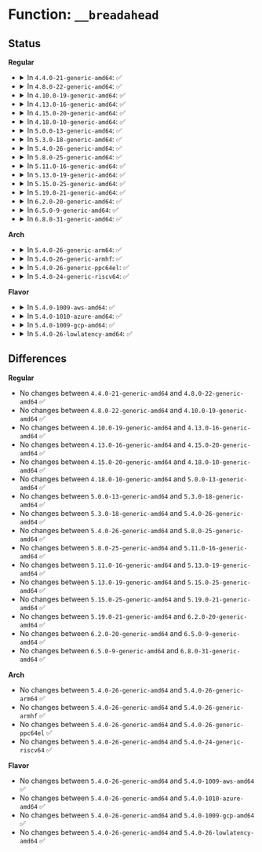 # Function: <code>__breadahead</code>

## Status
<b>Regular</b>
<ul>
<li>
<details>
<summary>In <code>4.4.0-21-generic-amd64</code>: ✅</summary>

```c
void __breadahead(struct block_device * bdev, sector_t block, unsigned int size)
```

```json
{
  "name": "__breadahead",
  "collision_type": "Unique Global",
  "inline_type": "No",
  "funcs": [
    {
      "addr": 18446744071581225120,
      "name": "__breadahead",
      "external": true,
      "loc": "fs/buffer.c:1405",
      "file": "fs/buffer.c",
      "inline": "seen, unknown",
      "caller_inline": [],
      "caller_func": [
        "fs/ext4/inode.c:__ext4_get_inode_loc",
        "fs/fat/dir.c:fat__get_entry",
        "fs/fat/fatent.c:fat_count_free_clusters"
      ]
    }
  ],
  "symbols": [
    {
      "addr": 18446744071581225120,
      "name": "__breadahead",
      "section": ".text",
      "bind": "STB_GLOBAL",
      "size": 102
    }
  ]
}
```
</details>
</li>
<li>
<details>
<summary>In <code>4.8.0-22-generic-amd64</code>: ✅</summary>

```c
void __breadahead(struct block_device * bdev, sector_t block, unsigned int size)
```

```json
{
  "name": "__breadahead",
  "collision_type": "Unique Global",
  "inline_type": "No",
  "funcs": [
    {
      "addr": 18446744071581392000,
      "name": "__breadahead",
      "external": true,
      "loc": "fs/buffer.c:1395",
      "file": "fs/buffer.c",
      "inline": "seen, unknown",
      "caller_inline": [],
      "caller_func": [
        "fs/ext4/inode.c:__ext4_get_inode_loc",
        "fs/fat/dir.c:fat__get_entry",
        "fs/fat/fatent.c:fat_count_free_clusters"
      ]
    }
  ],
  "symbols": [
    {
      "addr": 18446744071581392000,
      "name": "__breadahead",
      "section": ".text",
      "bind": "STB_GLOBAL",
      "size": 104
    }
  ]
}
```
</details>
</li>
<li>
<details>
<summary>In <code>4.10.0-19-generic-amd64</code>: ✅</summary>

```c
void __breadahead(struct block_device * bdev, sector_t block, unsigned int size)
```

```json
{
  "name": "__breadahead",
  "collision_type": "Unique Global",
  "inline_type": "No",
  "funcs": [
    {
      "addr": 18446744071581470416,
      "name": "__breadahead",
      "external": true,
      "loc": "fs/buffer.c:1395",
      "file": "fs/buffer.c",
      "inline": "seen, unknown",
      "caller_inline": [],
      "caller_func": [
        "fs/ext4/inode.c:__ext4_get_inode_loc",
        "fs/fat/dir.c:fat__get_entry",
        "fs/fat/fatent.c:fat_count_free_clusters"
      ]
    }
  ],
  "symbols": [
    {
      "addr": 18446744071581470416,
      "name": "__breadahead",
      "section": ".text",
      "bind": "STB_GLOBAL",
      "size": 104
    }
  ]
}
```
</details>
</li>
<li>
<details>
<summary>In <code>4.13.0-16-generic-amd64</code>: ✅</summary>

```c
void __breadahead(struct block_device * bdev, sector_t block, unsigned int size)
```

```json
{
  "name": "__breadahead",
  "collision_type": "Unique Global",
  "inline_type": "No",
  "funcs": [
    {
      "addr": 18446744071581525952,
      "name": "__breadahead",
      "external": true,
      "loc": "fs/buffer.c:1390",
      "file": "fs/buffer.c",
      "inline": "seen, unknown",
      "caller_inline": [],
      "caller_func": [
        "fs/ext4/inode.c:__ext4_get_inode_loc",
        "fs/ext4/super.c:ext4_fill_super",
        "fs/fat/dir.c:fat__get_entry",
        "fs/fat/fatent.c:fat_count_free_clusters"
      ]
    }
  ],
  "symbols": [
    {
      "addr": 18446744071581525952,
      "name": "__breadahead",
      "section": ".text",
      "bind": "STB_GLOBAL",
      "size": 104
    }
  ]
}
```
</details>
</li>
<li>
<details>
<summary>In <code>4.15.0-20-generic-amd64</code>: ✅</summary>

```c
void __breadahead(struct block_device * bdev, sector_t block, unsigned int size)
```

```json
{
  "name": "__breadahead",
  "collision_type": "Unique Global",
  "inline_type": "No",
  "funcs": [
    {
      "addr": 18446744071581668272,
      "name": "__breadahead",
      "external": true,
      "loc": "fs/buffer.c:1350",
      "file": "fs/buffer.c",
      "inline": "seen, unknown",
      "caller_inline": [],
      "caller_func": [
        "fs/ext4/inode.c:__ext4_get_inode_loc",
        "fs/ext4/super.c:ext4_fill_super",
        "fs/fat/dir.c:fat__get_entry",
        "fs/fat/fatent.c:fat_count_free_clusters"
      ]
    }
  ],
  "symbols": [
    {
      "addr": 18446744071581668272,
      "name": "__breadahead",
      "section": ".text",
      "bind": "STB_GLOBAL",
      "size": 104
    }
  ]
}
```
</details>
</li>
<li>
<details>
<summary>In <code>4.18.0-10-generic-amd64</code>: ✅</summary>

```c
void __breadahead(struct block_device * bdev, sector_t block, unsigned int size)
```

```json
{
  "name": "__breadahead",
  "collision_type": "Unique Global",
  "inline_type": "No",
  "funcs": [
    {
      "addr": 18446744071581831696,
      "name": "__breadahead",
      "external": true,
      "loc": "fs/buffer.c:1321",
      "file": "fs/buffer.c",
      "inline": "seen, unknown",
      "caller_inline": [],
      "caller_func": [
        "fs/ext4/inode.c:__ext4_get_inode_loc",
        "fs/ext4/super.c:ext4_fill_super",
        "fs/fat/dir.c:fat__get_entry",
        "fs/fat/fatent.c:fat_count_free_clusters"
      ]
    }
  ],
  "symbols": [
    {
      "addr": 18446744071581831696,
      "name": "__breadahead",
      "section": ".text",
      "bind": "STB_GLOBAL",
      "size": 104
    }
  ]
}
```
</details>
</li>
<li>
<details>
<summary>In <code>5.0.0-13-generic-amd64</code>: ✅</summary>

```c
void __breadahead(struct block_device * bdev, sector_t block, unsigned int size)
```

```json
{
  "name": "__breadahead",
  "collision_type": "Unique Global",
  "inline_type": "No",
  "funcs": [
    {
      "addr": 18446744071581918944,
      "name": "__breadahead",
      "external": true,
      "loc": "fs/buffer.c:1329",
      "file": "fs/buffer.c",
      "inline": "seen, unknown",
      "caller_inline": [],
      "caller_func": [
        "fs/ext4/inode.c:__ext4_get_inode_loc",
        "fs/ext4/super.c:ext4_fill_super",
        "fs/fat/dir.c:fat__get_entry"
      ]
    }
  ],
  "symbols": [
    {
      "addr": 18446744071581918944,
      "name": "__breadahead",
      "section": ".text",
      "bind": "STB_GLOBAL",
      "size": 104
    }
  ]
}
```
</details>
</li>
<li>
<details>
<summary>In <code>5.3.0-18-generic-amd64</code>: ✅</summary>

```c
void __breadahead(struct block_device * bdev, sector_t block, unsigned int size)
```

```json
{
  "name": "__breadahead",
  "collision_type": "Unique Global",
  "inline_type": "No",
  "funcs": [
    {
      "addr": 18446744071582056144,
      "name": "__breadahead",
      "external": true,
      "loc": "fs/buffer.c:1330",
      "file": "fs/buffer.c",
      "inline": "seen, unknown",
      "caller_inline": [],
      "caller_func": [
        "fs/ext4/inode.c:__ext4_get_inode_loc",
        "fs/ext4/super.c:ext4_fill_super",
        "fs/fat/dir.c:fat__get_entry"
      ]
    }
  ],
  "symbols": [
    {
      "addr": 18446744071582056144,
      "name": "__breadahead",
      "section": ".text",
      "bind": "STB_GLOBAL",
      "size": 104
    }
  ]
}
```
</details>
</li>
<li>
<details>
<summary>In <code>5.4.0-26-generic-amd64</code>: ✅</summary>

```c
void __breadahead(struct block_device * bdev, sector_t block, unsigned int size)
```

```json
{
  "name": "__breadahead",
  "collision_type": "Unique Global",
  "inline_type": "No",
  "funcs": [
    {
      "addr": 18446744071582133920,
      "name": "__breadahead",
      "external": true,
      "loc": "fs/buffer.c:1330",
      "file": "fs/buffer.c",
      "inline": "seen, unknown",
      "caller_inline": [],
      "caller_func": [
        "fs/ext4/inode.c:__ext4_get_inode_loc",
        "fs/ext4/super.c:ext4_fill_super",
        "fs/fat/dir.c:fat__get_entry"
      ]
    }
  ],
  "symbols": [
    {
      "addr": 18446744071582133920,
      "name": "__breadahead",
      "section": ".text",
      "bind": "STB_GLOBAL",
      "size": 104
    }
  ]
}
```
</details>
</li>
<li>
<details>
<summary>In <code>5.8.0-25-generic-amd64</code>: ✅</summary>

```c
void __breadahead(struct block_device * bdev, sector_t block, unsigned int size)
```

```json
{
  "name": "__breadahead",
  "collision_type": "Unique Global",
  "inline_type": "No",
  "funcs": [
    {
      "addr": 18446744071582367552,
      "name": "__breadahead",
      "external": true,
      "loc": "fs/buffer.c:1363",
      "file": "fs/buffer.c",
      "inline": "seen, unknown",
      "caller_inline": [],
      "caller_func": [
        "fs/fat/dir.c:fat__get_entry"
      ]
    }
  ],
  "symbols": [
    {
      "addr": 18446744071582367552,
      "name": "__breadahead",
      "section": ".text",
      "bind": "STB_GLOBAL",
      "size": 164
    }
  ]
}
```
</details>
</li>
<li>
<details>
<summary>In <code>5.11.0-16-generic-amd64</code>: ✅</summary>

```c
void __breadahead(struct block_device * bdev, sector_t block, unsigned int size)
```

```json
{
  "name": "__breadahead",
  "collision_type": "Unique Global",
  "inline_type": "No",
  "funcs": [
    {
      "addr": 18446744071582426336,
      "name": "__breadahead",
      "external": true,
      "loc": "fs/buffer.c:1362",
      "file": "fs/buffer.c",
      "inline": "seen, unknown",
      "caller_inline": [],
      "caller_func": [
        "fs/fat/dir.c:fat__get_entry"
      ]
    }
  ],
  "symbols": [
    {
      "addr": 18446744071582426336,
      "name": "__breadahead",
      "section": ".text",
      "bind": "STB_GLOBAL",
      "size": 164
    }
  ]
}
```
</details>
</li>
<li>
<details>
<summary>In <code>5.13.0-19-generic-amd64</code>: ✅</summary>

```c
void __breadahead(struct block_device * bdev, sector_t block, unsigned int size)
```

```json
{
  "name": "__breadahead",
  "collision_type": "Unique Global",
  "inline_type": "No",
  "funcs": [
    {
      "addr": 18446744071582453952,
      "name": "__breadahead",
      "external": true,
      "loc": "fs/buffer.c:1367",
      "file": "fs/buffer.c",
      "inline": "seen, unknown",
      "caller_inline": [],
      "caller_func": [
        "fs/fat/dir.c:fat__get_entry"
      ]
    }
  ],
  "symbols": [
    {
      "addr": 18446744071582453952,
      "name": "__breadahead",
      "section": ".text",
      "bind": "STB_GLOBAL",
      "size": 104
    }
  ]
}
```
</details>
</li>
<li>
<details>
<summary>In <code>5.15.0-25-generic-amd64</code>: ✅</summary>

```c
void __breadahead(struct block_device * bdev, sector_t block, unsigned int size)
```

```json
{
  "name": "__breadahead",
  "collision_type": "Unique Global",
  "inline_type": "No",
  "funcs": [
    {
      "addr": 18446744071582780064,
      "name": "__breadahead",
      "external": true,
      "loc": "fs/buffer.c:1342",
      "file": "fs/buffer.c",
      "inline": "seen, unknown",
      "caller_inline": [],
      "caller_func": [
        "fs/fat/dir.c:fat__get_entry"
      ]
    }
  ],
  "symbols": [
    {
      "addr": 18446744071582780064,
      "name": "__breadahead",
      "section": ".text",
      "bind": "STB_GLOBAL",
      "size": 126
    }
  ]
}
```
</details>
</li>
<li>
<details>
<summary>In <code>5.19.0-21-generic-amd64</code>: ✅</summary>

```c
void __breadahead(struct block_device * bdev, sector_t block, unsigned int size)
```

```json
{
  "name": "__breadahead",
  "collision_type": "Unique Global",
  "inline_type": "No",
  "funcs": [
    {
      "addr": 18446744071583324800,
      "name": "__breadahead",
      "external": true,
      "loc": "fs/buffer.c:1341",
      "file": "fs/buffer.c",
      "inline": "seen, unknown",
      "caller_inline": [],
      "caller_func": [
        "fs/fat/dir.c:fat__get_entry"
      ]
    }
  ],
  "symbols": [
    {
      "addr": 18446744071583324800,
      "name": "__breadahead",
      "section": ".text",
      "bind": "STB_GLOBAL",
      "size": 139
    }
  ]
}
```
</details>
</li>
<li>
<details>
<summary>In <code>6.2.0-20-generic-amd64</code>: ✅</summary>

```c
void __breadahead(struct block_device * bdev, sector_t block, unsigned int size)
```

```json
{
  "name": "__breadahead",
  "collision_type": "Unique Global",
  "inline_type": "No",
  "funcs": [
    {
      "addr": 18446744071583910736,
      "name": "__breadahead",
      "external": true,
      "loc": "fs/buffer.c:1341",
      "file": "fs/buffer.c",
      "inline": "seen, unknown",
      "caller_inline": [],
      "caller_func": [
        "fs/fat/dir.c:fat__get_entry"
      ]
    }
  ],
  "symbols": [
    {
      "addr": 18446744071583910736,
      "name": "__breadahead",
      "section": ".text",
      "bind": "STB_GLOBAL",
      "size": 147
    }
  ]
}
```
</details>
</li>
<li>
<details>
<summary>In <code>6.5.0-9-generic-amd64</code>: ✅</summary>

```c
void __breadahead(struct block_device * bdev, sector_t block, unsigned int size)
```

```json
{
  "name": "__breadahead",
  "collision_type": "Unique Global",
  "inline_type": "No",
  "funcs": [
    {
      "addr": 18446744071584139232,
      "name": "__breadahead",
      "external": true,
      "loc": "fs/buffer.c:1453",
      "file": "fs/buffer.c",
      "inline": "seen, unknown",
      "caller_inline": [],
      "caller_func": [
        "fs/fat/dir.c:fat__get_entry"
      ]
    }
  ],
  "symbols": [
    {
      "addr": 18446744071584139232,
      "name": "__breadahead",
      "section": ".text",
      "bind": "STB_GLOBAL",
      "size": 204
    }
  ]
}
```
</details>
</li>
<li>
<details>
<summary>In <code>6.8.0-31-generic-amd64</code>: ✅</summary>

```c
void __breadahead(struct block_device * bdev, sector_t block, unsigned int size)
```

```json
{
  "name": "__breadahead",
  "collision_type": "Unique Global",
  "inline_type": "No",
  "funcs": [
    {
      "addr": 18446744071584355376,
      "name": "__breadahead",
      "external": true,
      "loc": "fs/buffer.c:1436",
      "file": "fs/buffer.c",
      "inline": "seen, unknown",
      "caller_inline": [],
      "caller_func": [
        "fs/fat/dir.c:fat__get_entry"
      ]
    }
  ],
  "symbols": [
    {
      "addr": 18446744071584355376,
      "name": "__breadahead",
      "section": ".text",
      "bind": "STB_GLOBAL",
      "size": 199
    }
  ]
}
```
</details>
</li>
</ul>
<b>Arch</b>
<ul>
<li>
<details>
<summary>In <code>5.4.0-26-generic-arm64</code>: ✅</summary>

```c
void __breadahead(struct block_device * bdev, sector_t block, unsigned int size)
```

```json
{
  "name": "__breadahead",
  "collision_type": "Unique Global",
  "inline_type": "No",
  "funcs": [
    {
      "addr": 18446603336493678736,
      "name": "__breadahead",
      "external": true,
      "loc": "fs/buffer.c:1330",
      "file": "fs/buffer.c",
      "inline": "seen, unknown",
      "caller_inline": [],
      "caller_func": [
        "fs/ext4/inode.c:__ext4_get_inode_loc",
        "fs/ext4/super.c:ext4_fill_super",
        "fs/fat/dir.c:fat__get_entry"
      ]
    }
  ],
  "symbols": [
    {
      "addr": 18446603336493678736,
      "name": "__breadahead",
      "section": ".text",
      "bind": "STB_GLOBAL",
      "size": 152
    }
  ]
}
```
</details>
</li>
<li>
<details>
<summary>In <code>5.4.0-26-generic-armhf</code>: ✅</summary>

```c
void __breadahead(struct block_device * bdev, sector_t block, unsigned int size)
```

```json
{
  "name": "__breadahead",
  "collision_type": "Unique Global",
  "inline_type": "No",
  "funcs": [
    {
      "addr": 3227210644,
      "name": "__breadahead",
      "external": true,
      "loc": "fs/buffer.c:1330",
      "file": "fs/buffer.c",
      "inline": "seen, unknown",
      "caller_inline": [],
      "caller_func": [
        "fs/ext4/inode.c:__ext4_get_inode_loc",
        "fs/ext4/super.c:ext4_fill_super",
        "fs/fat/dir.c:fat__get_entry",
        "fs/fat/fatent.c:fat_ent_reada"
      ]
    }
  ],
  "symbols": [
    {
      "addr": 3227210644,
      "name": "__breadahead",
      "section": ".text",
      "bind": "STB_GLOBAL",
      "size": 148
    }
  ]
}
```
</details>
</li>
<li>
<details>
<summary>In <code>5.4.0-26-generic-ppc64el</code>: ✅</summary>

```c
void __breadahead(struct block_device * bdev, sector_t block, unsigned int size)
```

```json
{
  "name": "__breadahead",
  "collision_type": "Unique Global",
  "inline_type": "No",
  "funcs": [
    {
      "addr": 13835058055287280800,
      "name": "__breadahead",
      "external": true,
      "loc": "fs/buffer.c:1330",
      "file": "fs/buffer.c",
      "inline": "seen, unknown",
      "caller_inline": [],
      "caller_func": [
        "fs/ext4/inode.c:__ext4_get_inode_loc",
        "fs/ext4/super.c:ext4_fill_super",
        "fs/fat/dir.c:fat__get_entry"
      ]
    }
  ],
  "symbols": [
    {
      "addr": 13835058055287280800,
      "name": "__breadahead",
      "section": ".text",
      "bind": "STB_GLOBAL",
      "size": 192
    }
  ]
}
```
</details>
</li>
<li>
<details>
<summary>In <code>5.4.0-24-generic-riscv64</code>: ✅</summary>

```c
void __breadahead(struct block_device * bdev, sector_t block, unsigned int size)
```

```json
{
  "name": "__breadahead",
  "collision_type": "Unique Global",
  "inline_type": "No",
  "funcs": [
    {
      "addr": 18446743936273302824,
      "name": "__breadahead",
      "external": true,
      "loc": "fs/buffer.c:1330",
      "file": "fs/buffer.c",
      "inline": "seen, unknown",
      "caller_inline": [],
      "caller_func": [
        "fs/ext4/inode.c:__ext4_get_inode_loc",
        "fs/ext4/super.c:ext4_fill_super",
        "fs/fat/dir.c:fat__get_entry"
      ]
    }
  ],
  "symbols": [
    {
      "addr": 18446743936273302824,
      "name": "__breadahead",
      "section": ".text",
      "bind": "STB_GLOBAL",
      "size": 134
    }
  ]
}
```
</details>
</li>
</ul>
<b>Flavor</b>
<ul>
<li>
<details>
<summary>In <code>5.4.0-1009-aws-amd64</code>: ✅</summary>

```c
void __breadahead(struct block_device * bdev, sector_t block, unsigned int size)
```

```json
{
  "name": "__breadahead",
  "collision_type": "Unique Global",
  "inline_type": "No",
  "funcs": [
    {
      "addr": 18446744071582102656,
      "name": "__breadahead",
      "external": true,
      "loc": "fs/buffer.c:1330",
      "file": "fs/buffer.c",
      "inline": "seen, unknown",
      "caller_inline": [],
      "caller_func": [
        "fs/ext4/inode.c:__ext4_get_inode_loc",
        "fs/ext4/super.c:ext4_fill_super",
        "fs/fat/dir.c:fat__get_entry"
      ]
    }
  ],
  "symbols": [
    {
      "addr": 18446744071582102656,
      "name": "__breadahead",
      "section": ".text",
      "bind": "STB_GLOBAL",
      "size": 104
    }
  ]
}
```
</details>
</li>
<li>
<details>
<summary>In <code>5.4.0-1010-azure-amd64</code>: ✅</summary>

```c
void __breadahead(struct block_device * bdev, sector_t block, unsigned int size)
```

```json
{
  "name": "__breadahead",
  "collision_type": "Unique Global",
  "inline_type": "No",
  "funcs": [
    {
      "addr": 18446744071582040096,
      "name": "__breadahead",
      "external": true,
      "loc": "fs/buffer.c:1330",
      "file": "fs/buffer.c",
      "inline": "seen, unknown",
      "caller_inline": [],
      "caller_func": [
        "fs/ext4/inode.c:__ext4_get_inode_loc",
        "fs/ext4/super.c:ext4_fill_super",
        "fs/fat/dir.c:fat__get_entry"
      ]
    }
  ],
  "symbols": [
    {
      "addr": 18446744071582040096,
      "name": "__breadahead",
      "section": ".text",
      "bind": "STB_GLOBAL",
      "size": 104
    }
  ]
}
```
</details>
</li>
<li>
<details>
<summary>In <code>5.4.0-1009-gcp-amd64</code>: ✅</summary>

```c
void __breadahead(struct block_device * bdev, sector_t block, unsigned int size)
```

```json
{
  "name": "__breadahead",
  "collision_type": "Unique Global",
  "inline_type": "No",
  "funcs": [
    {
      "addr": 18446744071582093136,
      "name": "__breadahead",
      "external": true,
      "loc": "fs/buffer.c:1330",
      "file": "fs/buffer.c",
      "inline": "seen, unknown",
      "caller_inline": [],
      "caller_func": [
        "fs/ext4/inode.c:__ext4_get_inode_loc",
        "fs/ext4/super.c:ext4_fill_super",
        "fs/fat/dir.c:fat__get_entry"
      ]
    }
  ],
  "symbols": [
    {
      "addr": 18446744071582093136,
      "name": "__breadahead",
      "section": ".text",
      "bind": "STB_GLOBAL",
      "size": 104
    }
  ]
}
```
</details>
</li>
<li>
<details>
<summary>In <code>5.4.0-26-lowlatency-amd64</code>: ✅</summary>

```c
void __breadahead(struct block_device * bdev, sector_t block, unsigned int size)
```

```json
{
  "name": "__breadahead",
  "collision_type": "Unique Global",
  "inline_type": "No",
  "funcs": [
    {
      "addr": 18446744071582165888,
      "name": "__breadahead",
      "external": true,
      "loc": "fs/buffer.c:1330",
      "file": "fs/buffer.c",
      "inline": "seen, unknown",
      "caller_inline": [],
      "caller_func": [
        "fs/ext4/inode.c:__ext4_get_inode_loc",
        "fs/ext4/super.c:ext4_fill_super",
        "fs/fat/dir.c:fat__get_entry"
      ]
    }
  ],
  "symbols": [
    {
      "addr": 18446744071582165888,
      "name": "__breadahead",
      "section": ".text",
      "bind": "STB_GLOBAL",
      "size": 104
    }
  ]
}
```
</details>
</li>
</ul>

## Differences
<b>Regular</b>
<ul>
<li>
No changes between <code>4.4.0-21-generic-amd64</code> and <code>4.8.0-22-generic-amd64</code> ✅
</li>
<li>
No changes between <code>4.8.0-22-generic-amd64</code> and <code>4.10.0-19-generic-amd64</code> ✅
</li>
<li>
No changes between <code>4.10.0-19-generic-amd64</code> and <code>4.13.0-16-generic-amd64</code> ✅
</li>
<li>
No changes between <code>4.13.0-16-generic-amd64</code> and <code>4.15.0-20-generic-amd64</code> ✅
</li>
<li>
No changes between <code>4.15.0-20-generic-amd64</code> and <code>4.18.0-10-generic-amd64</code> ✅
</li>
<li>
No changes between <code>4.18.0-10-generic-amd64</code> and <code>5.0.0-13-generic-amd64</code> ✅
</li>
<li>
No changes between <code>5.0.0-13-generic-amd64</code> and <code>5.3.0-18-generic-amd64</code> ✅
</li>
<li>
No changes between <code>5.3.0-18-generic-amd64</code> and <code>5.4.0-26-generic-amd64</code> ✅
</li>
<li>
No changes between <code>5.4.0-26-generic-amd64</code> and <code>5.8.0-25-generic-amd64</code> ✅
</li>
<li>
No changes between <code>5.8.0-25-generic-amd64</code> and <code>5.11.0-16-generic-amd64</code> ✅
</li>
<li>
No changes between <code>5.11.0-16-generic-amd64</code> and <code>5.13.0-19-generic-amd64</code> ✅
</li>
<li>
No changes between <code>5.13.0-19-generic-amd64</code> and <code>5.15.0-25-generic-amd64</code> ✅
</li>
<li>
No changes between <code>5.15.0-25-generic-amd64</code> and <code>5.19.0-21-generic-amd64</code> ✅
</li>
<li>
No changes between <code>5.19.0-21-generic-amd64</code> and <code>6.2.0-20-generic-amd64</code> ✅
</li>
<li>
No changes between <code>6.2.0-20-generic-amd64</code> and <code>6.5.0-9-generic-amd64</code> ✅
</li>
<li>
No changes between <code>6.5.0-9-generic-amd64</code> and <code>6.8.0-31-generic-amd64</code> ✅
</li>
</ul>
<b>Arch</b>
<ul>
<li>
No changes between <code>5.4.0-26-generic-amd64</code> and <code>5.4.0-26-generic-arm64</code> ✅
</li>
<li>
No changes between <code>5.4.0-26-generic-amd64</code> and <code>5.4.0-26-generic-armhf</code> ✅
</li>
<li>
No changes between <code>5.4.0-26-generic-amd64</code> and <code>5.4.0-26-generic-ppc64el</code> ✅
</li>
<li>
No changes between <code>5.4.0-26-generic-amd64</code> and <code>5.4.0-24-generic-riscv64</code> ✅
</li>
</ul>
<b>Flavor</b>
<ul>
<li>
No changes between <code>5.4.0-26-generic-amd64</code> and <code>5.4.0-1009-aws-amd64</code> ✅
</li>
<li>
No changes between <code>5.4.0-26-generic-amd64</code> and <code>5.4.0-1010-azure-amd64</code> ✅
</li>
<li>
No changes between <code>5.4.0-26-generic-amd64</code> and <code>5.4.0-1009-gcp-amd64</code> ✅
</li>
<li>
No changes between <code>5.4.0-26-generic-amd64</code> and <code>5.4.0-26-lowlatency-amd64</code> ✅
</li>
</ul>
